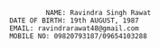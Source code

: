 
 
                                    NAME: Ravindra Singh Rawat
                           DATE OF BIRTH: 19th AUGUST, 1987
                           EMAIL: ravindrarawat48@gmail.com
                           MOBILE NO: 09820793187/09654103288
